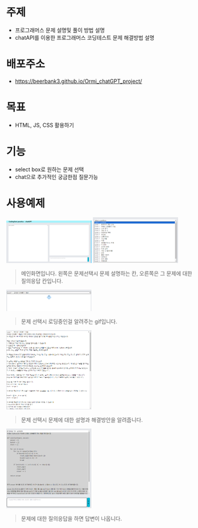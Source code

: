 # 주제
+ 프로그래머스 문제 설명및 풀이 방법 설명
+ chatAPI를 이용한 프로그래머스 코딩테스트 문제 해결방법 설명

# 배포주소
+ https://beerbank3.github.io/Ormi_chatGPT_project/

# 목표
+ HTML, JS, CSS 활용하기

# 기능
+ select box로 원하는 문제 선택
+ chat으로 추가적인 궁금한점 질문가능

# 사용예제
<img src="readme/main.png" width="45%">
<img src="readme/select_problem.png" width="45%">

> 메인화면입니다. 왼쪽은 문제선택시 문제 설명하는 칸,
> 오른쪽은 그 문제에 대한 질의응답 칸입니다.

<img src="readme/masking.png" width="45%">

> 문제 선택시 로딩중인걸 알려주는 gif입니다.

<img src="readme/problem.png" width="45%">

> 문제 선택시 문제에 대한 설명과 해결방안을 알려줍니다.

<img src="readme/answer.png" width="45%">

> 문제에 대한 질의응답을 하면 답변이 나옵니다.

